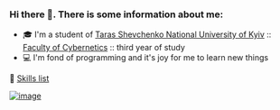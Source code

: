 ### Hi there 👋. There is some information about me:

- 🎓 I'm a student of [Taras Shevchenko National University of Kyiv](http://www.univ.kiev.ua/en/) :: [Faculty of Cybernetics](http://csc.knu.ua/en/) :: third year of study
- 💻 I'm fond of programming and it's joy for me to learn new things

📃 [Skills list](https://meowningmaster.notion.site/90d38880d0ea43f1a4ad9f4b4c2ae905?v=aa8875cf8a0c48f08505b8555240db53)

[![image](https://img.shields.io/badge/LinkedIn-0077B5?style=for-the-badge&logo=linkedin&logoColor=white)](https://www.linkedin.com/in/meowningmaster/)
